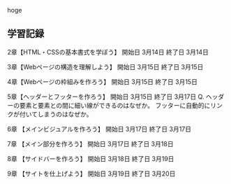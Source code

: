 hoge

## 学習記録

2章【HTML・CSSの基本書式を学ぼう】
開始日 3月14日
終了日 3月14日

3章【Webページの構造を理解しよう】
開始日 3月15日
終了日 3月15日

4章【Webページの枠組みを作ろう】
開始日 3月15日
終了日 3月15日

5章【ヘッダーとフッターを作ろう】
開始日 3月15日
終了日 3月17日
Q.
ヘッダーの要素と要素との間に細い線ができるのはなぜか。
フッターに自動的にリンクが付いてしまうのはなぜか。

6章 【メインビジュアルを作ろう】
開始日 3月17日
終了日 3月17日

7章 【メイン部分を作ろう】
開始日 3月17日
終了日 3月18日

8章 【サイドバーを作ろう】
開始日 3月18日
終了日 3月19日

9章 【サイトを仕上げよう】
開始日 3月19日
終了日 3月20日